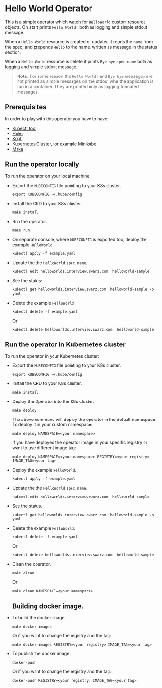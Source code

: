 # Hello World Operator

This is a simple operator which watch for `HelloWorld` custom resource objects.
On start prints `Hello World!` both as logging and simple stdout message.

When a `Hello World` resource is created or updated it reads the `name` from the spec, and 
prepends `Hello` to the name, written as message in the status section.

When a `Hello World` resource is delete it prints `Bye bye` `spec.name` both as logging and simple stdout message.

> **Note:** For some reason the `Hello World!` and `Bye bye` messages are not printed as simple messages on the stdout whe the application is run in a container. They are printed only as logging formated messages.

## Prerequisites

In order to play with this operator you have to have:
- [Kubectl tool](https://kubernetes.io/docs/tasks/tools/)
- [Helm](https://helm.sh/docs/intro/install/)
- [Kopf](https://kopf.readthedocs.io/en/stable/install/)
-  Kubernetes Cluster, for example [Minikube](https://kopf.readthedocs.io/en/stable/minikube/)
- [Make](https://www.gnu.org/software/make/)

## Run the operator locally 

To run the operator on your local machine:
- Export the `KUBECONFIG` file pointing to your K8s cluster.
  ```console
  export KUBECONFIG ~/.kube/config
  ```
- Install the CRD to your K8s cluster.
  ```console
  make install
  ```
- Run the operator.
  ```consoel
  make run
  ```
- On separate console, where `KUBECONFIG` is exported too, deploy the example `HelloWorld`.
  ```console
  kubectl apply -f example.yaml
  ```
- Update the the `HelloWorld` `spec.name`.
  ```console
  kubectl edit helloworlds.interview.swarz.com  helloworld-sample  
  ```
- See the status:
  ```console
  kubectl get helloworlds.interview.swarz.com  helloworld-sample -o yaml
  ```
- Delete the example `HelloWorld`
  ```console
  kubectl delete -f example.yaml
  ```
  Or
  ```console
  kubectl delete helloworlds.interview.swarz.com  helloworld-sample
  ```

## Run the operator in Kubernetes cluster

To run the operator in your Kubernetes cluster:
- Export the `KUBECONFIG` file pointing to your K8s cluster.
  ```console
  export KUBECONFIG ~/.kube/config
  ```
- Install the CRD to your K8s cluster.
  ```console
  make install
  ```
- Deploy the Operator into the K8s cluster.
  ```console
  make deploy
  ```
  The above command will deploy the operator in the default namespace.
  To deploy it in your custom namespace:
  ```console
  make deploy NAMESPACE=<your namespace>
  ```
  If you have deployed the operator image in your specific registry or want to use different image tag:
  ```console
  make deploy NAMESPACE=<your namespace> REGISTRY=<your registry> IMAGE_TAG=<your tag>
  ```
- Deploy the example `HelloWorld`.
  ```console
  kubectl apply -f example.yaml
  ```
- Update the the `HelloWorld` `spec.name`.
  ```console
  kubectl edit helloworlds.interview.swarz.com  helloworld-sample  
  ```
- See the status.
  ```console
  kubectl get helloworlds.interview.swarz.com  helloworld-sample -o yaml
  ```
- Delete the example `HelloWorld`.
  ```console
  kubectl delete -f example.yaml
  ```
  Or
  ```console
  kubectl delete helloworlds.interview.swarz.com  helloworld-sample
  ```
- Clean the operator.
  ```console
  make clean
  ```
  Or
  ```console
  make clean NAMESPACE=<your namespace>
  ```

  ## Building docker image.

- To build the docker image.
  ```console
  make docker-images 
  ```
  Or if you want to change the registry and the tag:
  ```console
  make docker-images REGISTRY=<your registry> IMAGE_TAG=<your tag>
  ```
- To publish the docker image.
  ```console
  docker-push
  ```
  Or if you want to change the registry and the tag:
  ```console
  docker-push REGISTRY=<your registry> IMAGE_TAG=<your tag>
  ```